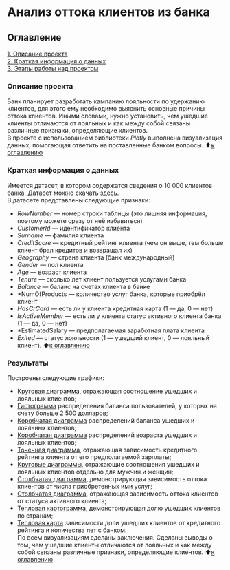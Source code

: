 # Анализ оттока клиентов из банка

## Оглавление  
[1. Описание проекта](README.md#описание-проекта)  
[2. Краткая информация о данных](README.md#краткая-информация-о-данных)  
[3. Этапы работы над проектом](README.md#результаты)      

### Описание проекта    
Банк планирует разработать кампанию лояльности по удержанию клиентов, для этого ему необходимо выяснить основные причины оттока клиентов. Иными словами, нужно установить, чем ушедшие клиенты отличаются от лояльных и как между собой связаны различные признаки, определяющие клиентов.\
В проекте с использованием библиотеки *Plotly* выполнена визуализация данных, помогающая ответить на поставленные банком вопросы.
:arrow_up:[к оглавлению](README.md#оглавление)

### Краткая информация о данных
Имеется датасет, в котором содержатся сведения о 10 000 клиентов банка. Датасет можно скачать [здесь](https://lms-cdn.skillfactory.ru/assets/courseware/v1/c903ecd0b0c995c44213d620ab6ae94d/asset-v1:SkillFactory+DSPR-2.0+14JULY2021+type@asset+block/churn.zip).\
В датасете представлены следующие признаки:

  - *RowNumber* — номер строки таблицы (это лишняя информация, поэтому можете сразу от неё избавиться)
  - *CustomerId* — идентификатор клиента
  - *Surname* — фамилия клиента
  - *CreditScore* — кредитный рейтинг клиента (чем он выше, тем больше клиент брал кредитов и возвращал их)
  - *Geography* — страна клиента (банк международный)
  - *Gender* — пол клиента
  - *Age* — возраст клиента
  - *Tenure* — сколько лет клиент пользуется услугами банка
  - *Balance* — баланс на счетах клиента в банке
  - *NumOfProducts — количество услуг банка, которые приобрёл клиент
  - *HasCrCard* — есть ли у клиента кредитная карта (1 — да, 0 — нет)
  - *IsActiveMember* — есть ли у клиента статус активного клиента банка (1 — да, 0 — нет)
  - *EstimatedSalary — предполагаемая заработная плата клиента
  - *Exited* — статус лояльности (1 — ушедший клиент, 0 — лояльный клиент).
:arrow_up:[к оглавлению](README.md#оглавление)

### Результаты
Построены следующие графики:
 - [Круговая диаграмма](https://htmlpreview.github.io/?https://github.com/EkaterinaKol/SkillFactory/blob/main/bank_%D1%81ustomer_churn/plotly_figures/fig_1.html), отражающая соотношение ушедших и лояльных клиентов;
 - [Гистограмма](https://htmlpreview.github.io/?https://github.com/EkaterinaKol/SkillFactory/blob/main/bank_%D1%81ustomer_churn/plotly_figures/fig_2.html) распределения баланса пользователей, у которых на счету больше 2 500 долларов;
 - [Коробчатая диаграмма](https://htmlpreview.github.io/?https://github.com/EkaterinaKol/SkillFactory/blob/main/bank_%D1%81ustomer_churn/plotly_figures/fig_3.html) распределений баланса ушедших и лояльных клиентов;
 - [Коробчатая диаграмма](https://htmlpreview.github.io/?https://github.com/EkaterinaKol/SkillFactory/blob/main/bank_%D1%81ustomer_churn/plotly_figures/fig_4.html) распределений возраста ушедших и лояльных клиентов;
 - [Точечная диаграмма](https://htmlpreview.github.io/?https://github.com/EkaterinaKol/SkillFactory/blob/main/bank_%D1%81ustomer_churn/plotly_figures/fig_5.html), отражающая зависимость кредитного рейтинга клиента от его предполагаемой зарплаты;
 - [Круговые диаграммы](https://htmlpreview.github.io/?https://github.com/EkaterinaKol/SkillFactory/blob/main/bank_%D1%81ustomer_churn/plotly_figures/fig_6.html), отражающие cоотношения ушедших и лояльных клиентов отдельно для мужчин и женщин;
 - [Cтолбчатая диаграмма](https://htmlpreview.github.io/?https://github.com/EkaterinaKol/SkillFactory/blob/main/bank_%D1%81ustomer_churn/plotly_figures/fig_7.html), демонстрирующая зависимость оттока клиентов от числа приобретенных ими услуг;
 - [Cтолбчатая диаграмма](https://htmlpreview.github.io/?https://github.com/EkaterinaKol/SkillFactory/blob/main/bank_%D1%81ustomer_churn/plotly_figures/fig_8.html), отражающая зависимость оттока клиентов от статуса активного клиента; 
 - [Тепловая картограмма](https://htmlpreview.github.io/?https://github.com/EkaterinaKol/SkillFactory/blob/main/bank_%D1%81ustomer_churn/plotly_figures/fig_9.html), демонстрирующая долю ушедших клиентов по странам;
 - [Тепловая карта](https://htmlpreview.github.io/?https://github.com/EkaterinaKol/SkillFactory/blob/main/bank_%D1%81ustomer_churn/plotly_figures/fig_10.html) зависимости доли ушедших клиентов от кредитного рейтинга и количества лет с банком.\
 По всем визуализациям сделаны заключения. Сделаны выводы о том, чем ушедшие клиенты отличаются от лояльных и как между собой связаны различные признаки, определяющие клиентов.
:arrow_up:[к оглавлению](README.md#оглавление)




